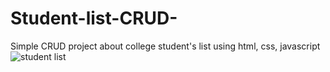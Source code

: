 # Student-list-CRUD-
Simple CRUD project about college student's list using html, css, javascript
![student list](https://github.com/user-attachments/assets/31fd3138-ecb1-4861-8ecb-b9fd2be35208)
